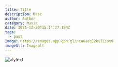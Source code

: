 ```yaml
---
title: Title
description: Desc
author: Author
category: Movie
date: 2021-12-20T15:14:27.194Z
tags:
  - post
image: https://images.app.goo.gl/ncWuaeqJ2bvJLsox8
imageAlt: Imagealt
---
```

![alytext](https://images.app.goo.gl/uT9eVDHZgRCNVtKm6 "Image Title")